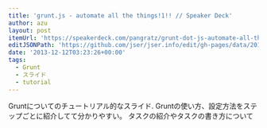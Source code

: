 ```yaml
---
title: 'grunt.js - automate all the things!1!! // Speaker Deck'
author: azu
layout: post
itemUrl: 'https://speakerdeck.com/pangratz/grunt-dot-js-automate-all-the-things-1'
editJSONPath: 'https://github.com/jser/jser.info/edit/gh-pages/data/2013/12/index.json'
date: '2013-12-12T03:23:26+00:00'
tags:
  - Grunt
  - スライド
  - tutorial
---
```

Gruntについてのチュートリアル的なスライド.
Gruntの使い方、設定方法をステップごとに紹介してて分かりやすい。
タスクの紹介やタスクの書き方について
